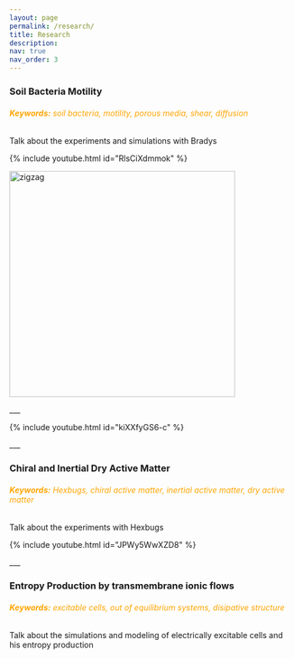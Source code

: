 ```yaml
---
layout: page
permalink: /research/
title: Research
description: 
nav: true
nav_order: 3
---
```


### **Soil Bacteria Motility**
###### <span style="color:orange"> **Keywords:** soil bacteria, motility, porous media, shear, diffusion </span>

Talk about the experiments and simulations with Bradys

{% include youtube.html id="RlsCiXdmmok" %}

<img src="https://carrillojp.github.io/assets/img/Bradys.gif" alt="zigzag" width="400" height="400"/>

\___

{% include youtube.html id="kiXXfyGS6-c" %}


\___

### **Chiral and Inertial Dry Active Matter**
###### <span style="color:orange"> **Keywords:** Hexbugs, chiral active matter, inertial active matter, dry active matter </span>

Talk about the experiments with Hexbugs

{% include youtube.html id="JPWy5WwXZD8" %}


\___

### Entropy Production by transmembrane ionic flows
###### <span style="color:orange"> **Keywords:** excitable cells, out of equilibrium systems, disipative structure </span>

Talk about the simulations and modeling of electrically excitable cells and his entropy production
